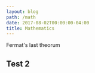 ```yaml
---
layout: blog
path: /math
date: 2017-08-02T00:00:00-04:00
title: Mathematics
---
```

Fermat's last theorum

## Test 2

